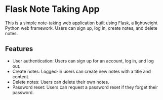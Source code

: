 # Flask Note Taking App

This is a simple note-taking web application built using Flask, a lightweight Python web framework. Users can sign up, log in, create notes, and delete notes.

## Features

- User authentication: Users can sign up for an account, log in, and log out.
- Create notes: Logged-in users can create new notes with a title and content.
- Delete notes: Users can delete their own notes.
- Password reset: Users can request a password reset if they forget their password.



